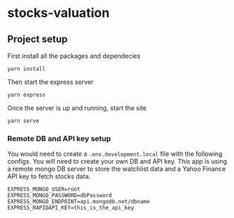 # stocks-valuation

## Project setup

First install all the packages and dependecies

```
yarn install
```

Then start the express server

```
yarn express
```

Once the server is up and running, start the site

```
yarn serve
```

### Remote DB and API key setup

You would need to create a `.env.development.local` file with the following configs.
You will need to create your own DB and API key.
This app is using a remote mongo DB server to store the watchlist data and
a Yahoo Finance API key to fetch stocks data.

```
EXPRESS_MONGO_USER=root
EXPRESS_MONGO_PASSWORD=dbPassword
EXPRESS_MONGO_ENDPOINT=api.mongodb.net/dbname
EXPRESS_RAPIDAPI_KEY=this_is_the_api_key
```
